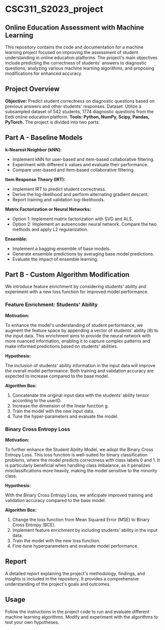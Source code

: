 # CSC311_S2023_project

## Online Education Assessment with Machine Learning
This repository contains the code and documentation for a machine learning project focused on improving the assessment of student understanding in online education platforms. The project's main objectives include predicting the correctness of students' answers to diagnostic questions, analyzing various machine learning algorithms, and proposing modifications for enhanced accuracy.

## Project Overview
**Objective:** 
Predict student correctness on diagnostic questions based on previous answers and other students' responses.
Dataset: Utilize a subsampled dataset of 542 students, 1774 diagnostic questions from the Eedi online education platform.
**Tools: Python, NumPy, Scipy, Pandas, PyTorch.**
The project is divided into two parts:

## Part A - Baseline Models
**k-Nearest Neighbor (kNN):**

- Implement kNN for user-based and item-based collaborative filtering.
- Experiment with different k values and evaluate their performance.
- Compare user-based and item-based collaborative filtering.

**Item Response Theory (IRT):**

- Implement IRT to predict student correctness.
- Derive the log-likelihood and perform alternating gradient descent.
- Report training and validation log-likelihoods.

**Matrix Factorization or Neural Networks:**

- Option 1: Implement matrix factorization with SVD and ALS.
- Option 2: Implement an autoencoder neural network.
Compare the two methods and apply L2 regularization.

**Ensemble:**

- Implement a bagging ensemble of base models.
- Generate ensemble predictions by averaging base model predictions.
- Evaluate the impact of ensemble learning.

## Part B - Custom Algorithm Modification
We introduce feature enrichment by considering students' ability and experiment with a new loss function for improved model performance.

### Feature Enrichment: Students' Ability
**Motivation:**

To enhance the model's understanding of student performance, we augment the feature space by appending a vector of students' ability (θ) to the input data. This enrichment aims to provide the neural network with more nuanced information, enabling it to capture complex patterns and make informed predictions based on students' abilities.

**Hypothesis:**

The inclusion of students' ability information in the input data will improve the overall model performance. Both training and validation accuracy are expected to increase compared to the base model.

**Algorithm Box:**
1. Concatenate the original input data with the students’ ability tensor according to the userID.
2. Increase the dimension of the linear function g.
3. Train the model with the new input data.
4. Tune the hyper-parameters and evaluate the model.

### Binary Cross Entropy Loss
**Motivation:**

To further enhance the Student Ability Model, we adopt the Binary Cross Entropy Loss. This loss function is well-suited for binary classification problems, where the model predicts correctness with class labels 0 and 1. It is particularly beneficial when handling class imbalance, as it penalizes misclassifications more heavily, making the model sensitive to the minority class.

**Hypothesis:** 

With the Binary Cross Entropy Loss, we anticipate improved training and validation accuracy compared to the base model.

**Algorithm Box:**
1. Change the loss function from Mean Squared Error (MSE) to Binary Cross Entropy (BCE).
2. Implement feature enrichment by including students' ability in the input data.
3. Train the model with the new loss function.
4. Fine-tune hyperparameters and evaluate model performance.


## Report
A detailed report explaining the project's methodology, findings, and insights is included in the repository. It provides a comprehensive understanding of the project's goals and outcomes.

## Usage
Follow the instructions in the project code to run and evaluate different machine learning algorithms.
Modify and experiment with the algorithms to test your own hypotheses.
